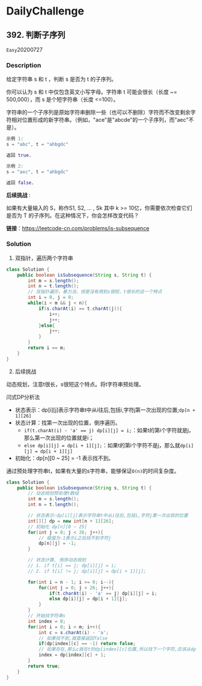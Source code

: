 # DailyChallenge

## 392. 判断子序列

`Easy`20200727

### Description

给定字符串 s 和 t ，判断 s 是否为 t 的子序列。

你可以认为 s 和 t 中仅包含英文小写字母。字符串 t 可能会很长（长度 ~= 500,000），而 s 是个短字符串（长度 <=100）。

字符串的一个子序列是原始字符串删除一些（也可以不删除）字符而不改变剩余字符相对位置形成的新字符串。（例如，"ace"是"abcde"的一个子序列，而"aec"不是）。

```matlab
示例 1:
s = "abc", t = "ahbgdc"

返回 true.

示例 2:
s = "axc", t = "ahbgdc"

返回 false.
```

**后续挑战** :

如果有大量输入的 S，称作S1, S2, ... , Sk 其中 k >= 10亿，你需要依次检查它们是否为 T 的子序列。在这种情况下，你会怎样改变代码？

**链接**：<https://leetcode-cn.com/problems/is-subsequence>

### Solution

1. 双指针，遍历两个字符串

```java
class Solution {
    public boolean isSubsequence(String s, String t) {
        int m = s.length();
        int n = t.length();
        // 双指针遍历，暴力法，但是没有用到s很短，t很长的这一个特点
        int i = 0, j = 0;
        while(i < m && j < n){
            if(s.charAt(i) == t.charAt(j)){
                i++;
                j++;
            }else{
                j++;
            }
        }
        return i == m;
    }
}
```

2. 后续挑战

动态规划，注意t很长，s很短这个特点。将t字符串预处理。

闫式DP分析法

- 状态表示：dp[i][j]表示字符串t中从i往后,包括i,字符j第一次出现的位置;`dp[n + 1][26]`
- 状态计算：找第一次出现的位置，倒序遍历。
  - `if(t.charAt(i) - 'a' == j) dp[i][j] = i;`：如果t的第i个字符就是j，那么第一次出现的位置就是i；
  - `else dp[i][j] = dp[i + 1][j];`：如果t的第i个字符不是j，那么就`dp[i][j] = dp[i + 1][j]`
- 初始化：dp[n][0 ~ 25] = -1 表示找不到。

通过预处理字符串t，如果有大量的s字符串，能够保证`O(n)`的时间复杂度。

```java
class Solution {
    public boolean isSubsequence(String s, String t) {
        // 动态规划预处理t数组
        int m = s.length();
        int n = t.length();

        // 状态表示:dp[i][j]表示字符串t中从i往后,包括i,字符j第一次出现的位置
        int[][] dp = new int[n + 1][26];
        // 初始化 dp[n][0 ~ 25]
        for(int j = 0; j < 26; j++){
            // 赋值为-1表示i之后找不到字符j
            dp[n][j] = -1;
        }

        // 状态计算, 倒序动态规划
        // 1. if t[i] == j; dp[i][j] = i;
        // 2. if t[i] != j; dp[i][j] = dp[i + 1][j];

        for(int i = n - 1; i >= 0; i--){
            for(int j = 0; j < 26; j++){
                if(t.charAt(i) - 'a' == j) dp[i][j] = i;
                else dp[i][j] = dp[i + 1][j];
            }
        }
        // 开始找字符串s
        int index = 0;
        for(int i = 0; i < m; i++){
            int c = s.charAt(i) - 'a';
            // 如果找不到,就直接返回false
            if(dp[index][c] == -1) return false;
            // 如果存在,那么c就在t的dp[index][c]位置,所以找下一个字符,应该从dp[index][c] + 1开始找
            index = dp[index][c] + 1;
        }
        return true;
    }
}
```
